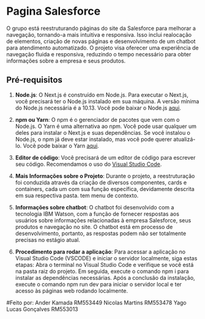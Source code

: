 # Pagina Salesforce

O grupo está reestruturando páginas do site da Salesforce para melhorar a navegação, tornando-a mais intuitiva e responsiva. Isso inclui realocação de elementos, criação de novas páginas e desenvolvimento de um chatbot para atendimento automatizado. O projeto visa oferecer uma experiência de navegação fluida e responsiva, reduzindo o tempo necessário para obter informações sobre a empresa e seus produtos.

## Pré-requisitos

1. **Node.js**: O Next.js é construído em Node.js. Para executar o Next.js, você precisará ter o Node.js instalado em sua máquina. A versão mínima do Node.js necessária é a 10.13. Você pode baixar o Node.js [aqui](https://nodejs.org/).

2. **npm ou Yarn**: O npm é o gerenciador de pacotes que vem com o Node.js. O Yarn é uma alternativa ao npm. Você pode usar qualquer um deles para instalar o Next.js e suas dependências. Se você instalou o Node.js, o npm já deve estar instalado, mas você pode querer atualizá-lo. Você pode baixar o Yarn [aqui](https://yarnpkg.com/).

3. **Editor de código**: Você precisará de um editor de código para escrever seu código. Recomendamos o uso do [Visual Studio Code](https://code.visualstudio.com/).

4. **Mais Informações sobre o Projeto**: Durante o projeto, a reestruturação foi conduzida através da criação de diversos componentes, cards e containers, cada um com sua função específica, devidamente descrita em sua respectiva pasta.
tem menu de contexto.

5. **Informações sobre chatbot**: O chatbot foi desenvolvido com a tecnologia IBM Watson, com a função de fornecer respostas aos usuários sobre informações relacionadas à empresa Salesforce, seus produtos e navegação no site. O chatbot está em processo de desenvolvimento, portanto, as respostas podem não ser totalmente precisas no estágio atual.

6. **Procedimento para rodar a aplicação**: Para acessar a aplicação no Visual Studio Code (VSCODE) e iniciar o servidor localmente, siga estas etapas:
Abra o terminal no Visual Studio Code e verifique se você está na pasta raiz do projeto. Em seguida, execute o comando npm i para instalar as dependências necessárias. Após a conclusão da instalação, execute o comando npm run dev para iniciar o servidor local e ter acesso às páginas web rodando localmente.

#Feito por: 
Ander Kamada RM553449
Nicolas Martins RM553478
Yago Lucas Gonçalves RM553013